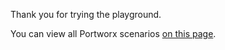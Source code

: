 Thank you for trying the playground.

You can view all Portworx scenarios [on this page](https://www.katacoda.com/portworx).